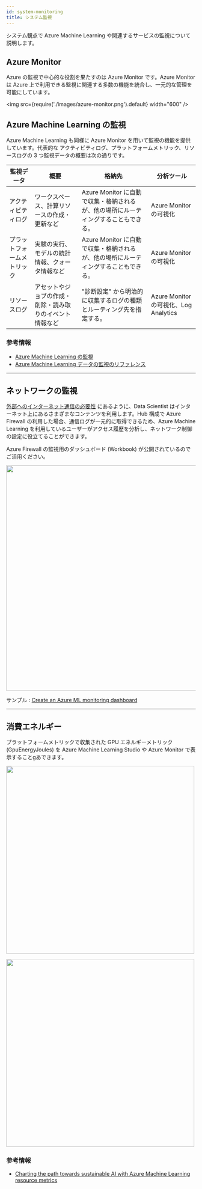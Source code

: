 ```yaml
---
id: system-monitoring
title: システム監視
---
```


システム観点で Azure Machine Learning や関連するサービスの監視について説明します。

## Azure Monitor

Azure の監視で中心的な役割を果たすのは Azure Monitor です。Azure Monitor は Azure 上で利用できる監視に関連する多数の機能を統合し、一元的な管理を可能にしています。


<img src={require('./images/azure-monitor.png').default} width="600" /><br />


## Azure Machine Learning の監視

Azure Machine Learning も同様に Azure Monitor を用いて監視の機能を提供しています。代表的な アクティビティログ、プラットフォームメトリック、リソースログの 3 つ監視データの概要は次の通りです。


|監視データ|概要|格納先|分析ツール
|---------|---------|---------|---------|
|アクティビティログ|ワークスペース、計算リソースの作成・更新など|Azure Monitor に自動で収集・格納されるが、他の場所にルーティングすることもできる。|Azure Monitor の可視化|
|プラットフォームメトリック|実験の実行、モデルの統計情報、クォータ情報など|Azure Monitor に自動で収集・格納されるが、他の場所にルーティングすることもできる。|Azure Monitor の可視化|
|リソースログ|アセットやジョブの作成・削除・読み取りのイベント情報など|"診断設定" から明治的に収集するログの種類とルーティング先を指定する。|Azure Monitor の可視化、Log Analytics|


### 参考情報
- [Azure Machine Learning の監視](https://learn.microsoft.com/ja-JP/azure/machine-learning/monitor-azure-machine-learning)
- [Azure Machine Learning データの監視のリファレンス](https://learn.microsoft.com/ja-JP/azure/machine-learning/monitor-resource-reference?view=azure-ml-py)

---
## ネットワークの監視
[外部へのインターネット通信の必要性](./azureml-network#azure-外部へのインターネット通信の必要性) にあるように、Data Scientist はインターネット上にあるさまざまなコンテンツを利用します。Hub 構成で Azure Firewall の利用した場合、通信ログが一元的に取得できるため、Azure Machine Learning を利用しているユーザーがアクセス履歴を分析し、ネットワーク制御の設定に役立てることができます。

Azure Firewall の監視用のダッシュボード (Workbook) が公開されているのでご活用ください。


<img src="https://raw.githubusercontent.com/Azure/Azure-Network-Security/master/Cross%20Product/MediaFiles/Azure-Firewall/AzFwWorkbook.png" width="600" /><br />

サンプル : [Create an Azure ML monitoring dashboard](https://github.com/Azure/azure-quickstart-templates/tree/master/quickstarts/microsoft.machinelearningservices/machine-learning-workspace-monitoring-dashboard)

---
## 消費エネルギー

プラットフォームメトリックで収集された GPU エネルギーメトリック (GpuEnergyJoules) を Azure Machine Learning Studio や Azure Monitor で表示することgあできます。

<img src="https://techcommunity.microsoft.com/t5/image/serverpage/image-id/319363i635B36204187FF30/image-size/large?v=v2&px=999" width="500" /><br />


<img src="https://techcommunity.microsoft.com/t5/image/serverpage/image-id/319381i123783E4F098758C/image-size/large?v=v2&px=999" width="500" /><br />

### 参考情報
- [Charting the path towards sustainable AI with Azure Machine Learning resource metrics](https://techcommunity.microsoft.com/t5/green-tech-blog/charting-the-path-towards-sustainable-ai-with-azure-machine/ba-p/2866923)
